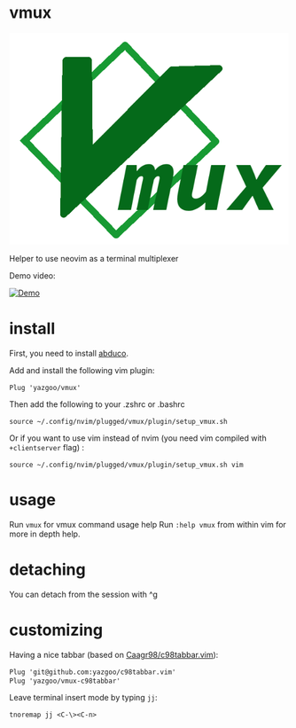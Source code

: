# vmux

![vmux logo](vmux.png)

Helper to use neovim as a terminal multiplexer

Demo video:

[![Demo](https://img.youtube.com/vi/CnLlT0Wd_wY/0.jpg)](https://www.youtube.com/watch?v=CnLlT0Wd_wY)

# install

First, you need to install [abduco](https://github.com/martanne/abduco).

Add and install the following vim plugin: 

```
Plug 'yazgoo/vmux'
```

Then add the following to your .zshrc or .bashrc

```
source ~/.config/nvim/plugged/vmux/plugin/setup_vmux.sh
```

Or if you want to use vim instead of nvim (you need vim compiled with `+clientserver` flag) :

```
source ~/.config/nvim/plugged/vmux/plugin/setup_vmux.sh vim
```

# usage

Run `vmux` for vmux command usage help
Run `:help vmux` from within vim for more in depth help.

# detaching

You can detach from the session with ^g

# customizing

Having a nice tabbar (based on [Caagr98/c98tabbar.vim](https://github.com/Caagr98/c98tabbar.vim)):

```
Plug 'git@github.com:yazgoo/c98tabbar.vim'
Plug 'yazgoo/vmux-c98tabbar'
```

Leave terminal insert mode by typing `jj`: 
```
tnoremap jj <C-\><C-n>
```
